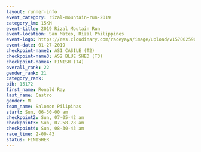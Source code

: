 ```yaml
---
layout: runner-info 
event_category: rizal-mountain-run-2019 
category_km: 15KM 
event-title: 2019 Rizal Moutain Run 
event-location: San Mateo, Rizal Philippines 
event-logo: https://res.cloudinary.com/raceyaya/image/upload/v1570025909/logo/rizal-mountain_gkfete.jpg 
event-date: 01-27-2019 
checkpoint-name2: AS1 CASILE (T2) 
checkpoint-name3: AS2 BLUE SHED (T3) 
checkpoint-name4: FINISH (T4) 
overall_rank: 22
gender_rank: 21
category_rank: 
bib: 15172
first_name: Ronald Ray
last_name: Castro
gender: M
team_name: Salomon Pilipinas
start: Sun, 06-30-00 am
checkpoint2: Sun, 07-05-42 am
checkpoint3: Sun, 07-58-28 am
checkpoint4: Sun, 08-30-43 am
race_time: 2-00-43
status: FINISHER
---
```

